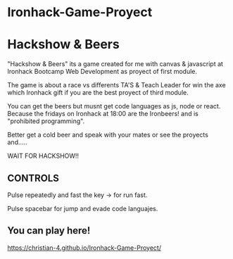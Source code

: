 # Ironhack-Game-Proyect

# Hackshow & Beers

"Hackshow & Beers" its a game created for me with canvas & javascript at Ironhack Bootcamp Web Development as proyect of first module.

The game is about a race vs differents TA'S & Teach Leader for win the axe which Ironhack gift if you are the best proyect of third module.

You can get the beers but musnt get code languages as js, node or react. Because the fridays on Ironhack at 18:00 are the Ironbeers! and is "prohibited programming".

Better get a cold beer and speak with your mates or see the proyects and.....

WAIT FOR HACKSHOW!!

## CONTROLS

Pulse repeatedly and fast the key -> for run fast.

Pulse spacebar for jump and evade code languajes.

## You can play here!

https://christian-4.github.io/Ironhack-Game-Proyect/
